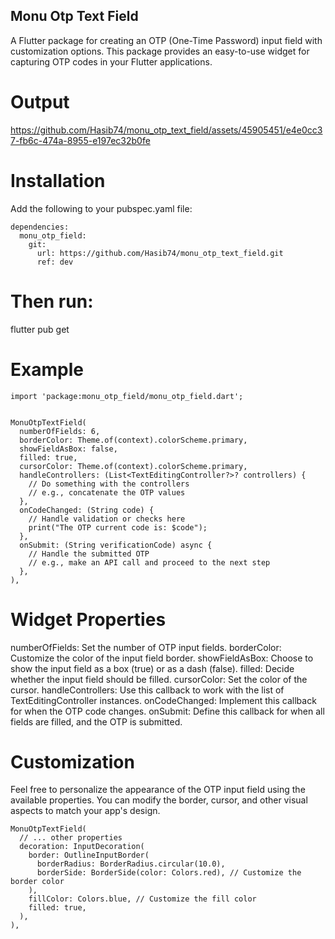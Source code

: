 ## Monu Otp Text Field

A Flutter package for creating an OTP (One-Time Password) input field with customization options. This package provides an easy-to-use widget for capturing OTP codes in your Flutter applications.

# Output 
https://github.com/Hasib74/monu_otp_text_field/assets/45905451/e4e0cc37-fb6c-474a-8955-e197ec32b0fe



# Installation
Add the following to your pubspec.yaml file:

```
dependencies:
  monu_otp_field:
    git:
      url: https://github.com/Hasib74/monu_otp_text_field.git
      ref: dev
```

# Then run:

flutter pub get


# Example
```
import 'package:monu_otp_field/monu_otp_field.dart';


MonuOtpTextField(
  numberOfFields: 6,
  borderColor: Theme.of(context).colorScheme.primary,
  showFieldAsBox: false,
  filled: true,
  cursorColor: Theme.of(context).colorScheme.primary,
  handleControllers: (List<TextEditingController?>? controllers) {
    // Do something with the controllers
    // e.g., concatenate the OTP values
  },
  onCodeChanged: (String code) {
    // Handle validation or checks here
    print("The OTP current code is: $code");
  },
  onSubmit: (String verificationCode) async {
    // Handle the submitted OTP
    // e.g., make an API call and proceed to the next step
  },
),

```

# Widget Properties
numberOfFields: Set the number of OTP input fields.
borderColor: Customize the color of the input field border.
showFieldAsBox: Choose to show the input field as a box (true) or as a dash (false).
filled: Decide whether the input field should be filled.
cursorColor: Set the color of the cursor.
handleControllers: Use this callback to work with the list of TextEditingController instances.
onCodeChanged: Implement this callback for when the OTP code changes.
onSubmit: Define this callback for when all fields are filled, and the OTP is submitted.


# Customization

Feel free to personalize the appearance of the OTP input field using the available properties. You can modify the border, cursor, and other visual aspects to match your app's design.

```
MonuOtpTextField(
  // ... other properties
  decoration: InputDecoration(
    border: OutlineInputBorder(
      borderRadius: BorderRadius.circular(10.0),
      borderSide: BorderSide(color: Colors.red), // Customize the border color
    ),
    fillColor: Colors.blue, // Customize the fill color
    filled: true,
  ),
),

```

